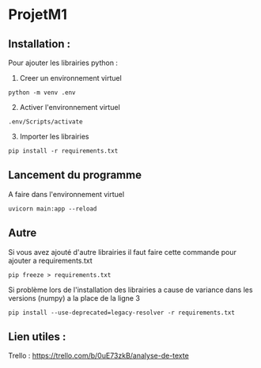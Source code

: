 # ProjetM1

## Installation : 

Pour ajouter les librairies python : 
1. Creer un environnement virtuel
```{powershell}
python -m venv .env
```
2. Activer l'environnement virtuel
```{powershell}
.env/Scripts/activate
```
3. Importer les librairies
```{powershell}
pip install -r requirements.txt
```

## Lancement du programme

A faire dans l'environnement virtuel
```{powershell}
uvicorn main:app --reload
```

## Autre
Si vous avez ajouté d'autre librairies il faut faire cette commande pour ajouter a requirements.txt
```{powershell}
pip freeze > requirements.txt
```
Si problème lors de l'installation des librairies a cause de variance dans les versions (numpy) a la place de la ligne 3
```
pip install --use-deprecated=legacy-resolver -r requirements.txt
```

## Lien utiles : 

Trello : https://trello.com/b/0uE73zkB/analyse-de-texte